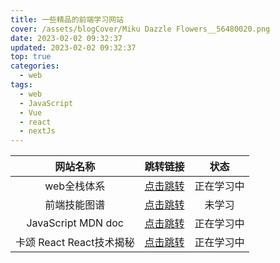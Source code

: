 ```yaml
---
title: 一些精品的前端学习网站
cover: /assets/blogCover/Miku Dazzle Flowers__56480020.png
date: 2023-02-02 09:32:37
updated: 2023-02-02 09:32:37
top: true
categories:
  - web
tags:
  - web
  - JavaScript
  - Vue
  - react
  - nextJs
---
```


|  网站名称 | 跳转链接 |  状态 |
| :-----:  | :-----: | :-----: |
| web全栈体系 | [点击跳转](https://senior-frontend.pages.dev/) | 正在学习中 |
| 前端技能图谱 | [点击跳转](https://leohxj.gitbooks.io/front-end-database/content/interview/skill-path.html) | 未学习 |
| JavaScript MDN doc | [点击跳转](https://developer.mozilla.org/zh-CN/docs/Web/JavaScript) | 正在学习中 |
| 卡颂 React React技术揭秘 | [点击跳转](https://react.iamkasong.com/preparation/idea.html) | 正在学习中 |